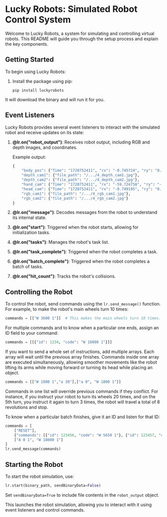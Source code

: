 # Lucky Robots: Simulated Robot Control System

Welcome to Lucky Robots, a system for simulating and controlling virtual robots. This README will guide you through the setup process and explain the key components.

## Getting Started

To begin using Lucky Robots:

1. Install the package using pip:
   ```
   pip install luckyrobots
   ```

It will download the binary and will run it for you.

## Event Listeners

Lucky Robots provides several event listeners to interact with the simulated robot and receive updates on its state:

1. **@lr.on("robot_output")**: Receives robot output, including RGB and depth images, and coordinates.

   Example output:
   ```python
   {
       "body_pos": {"Time": "1720752411", "rx": "-0.745724", "ry": "0.430001", "rz": "0.007442", "tx": "410.410786", "ty": "292.086556", "tz": "0.190011", "file_path": "/.../4_body_pos.txt"},
       "depth_cam1": {"file_path": "/.../4_depth_cam1.jpg"},
       "depth_cam2": {"file_path": "/.../4_depth_cam2.jpg"},
       "hand_cam": {"Time": "1720752411", "rx": "-59.724758", "ry": "-89.132507", "rz": "59.738461", "tx": "425.359645", "ty": "285.063092", "tz": "19.006545", "file_path": "/.../4_hand_cam.txt"},
       "head_cam": {"Time": "1720752411", "rx": "-0.749195", "ry": "0.433544", "rz": "0.010893", "tx": "419.352843", "ty": "292.814832", "tz": "59.460736", "file_path": "/.../4_head_cam.txt"},
       "rgb_cam1": {"file_path": "/.../4_rgb_cam1.jpg"},
       "rgb_cam2": {"file_path": "/.../4_rgb_cam2.jpg"}
   }
   ```

2. **@lr.on("message")**: Decodes messages from the robot to understand its internal state.
3. **@lr.on("start")**: Triggered when the robot starts, allowing for initialization tasks.
4. **@lr.on("tasks")**: Manages the robot's task list.
5. **@lr.on("task_complete")**: Triggered when the robot completes a task.
6. **@lr.on("batch_complete")**: Triggered when the robot completes a batch of tasks.
7. **@lr.on("hit_count")**: Tracks the robot's collisions.

## Controlling the Robot

To control the robot, send commands using the `lr.send_message()` function. For example, to make the robot's main wheels turn 10 times:

```python
commands = [["W 3600 1"]]  # This makes the main wheels turn 10 times.
```

For multiple commands and to know when a particular one ends, assign an ID field to your command:

```python
commands = [[{"id": 1234, "code": "W 18000 1"}]]
```

If you want to send a whole set of instructions, add multiple arrays. Each array will wait until the previous array finishes. Commands inside one array are executed simultaneously, allowing smoother movements like the robot lifting its arms while moving forward or turning its head while placing an object. 

```python
commands = [["W 1800 1","a 30"],["a 0", "W 1800 1"]]
```

Commands in one list will override previous commands if they conflict. For instance, if you instruct your robot to turn its wheels 20 times, and on the 5th turn, you instruct it again to turn 3 times, the robot will travel a total of 8 revolutions and stop.

To know when a particular batch finishes, give it an ID and listen for that ID:

```python
commands = [
    ["RESET"],
    {"commands": [{"id": 123456, "code": "W 5650 1"}, {"id": 123457, "code": "a 30 1"}], "batchID": "123456"},
    ["A 0 1", "W 18000 1"]
]
lr.send_message(commands)
```

## Starting the Robot

To start the robot simulation, use:

```python
lr.start(binary_path, sendBinaryData=False)
```

Set `sendBinaryData=True` to include file contents in the `robot_output` object.

This launches the robot simulation, allowing you to interact with it using event listeners and control commands.
